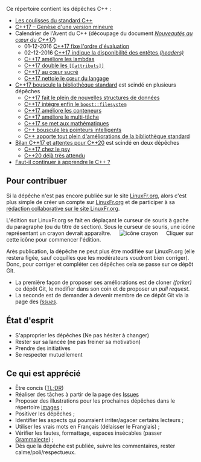 Ce répertoire contient les dépêches C++ :

* [Les coulisses du standard C++](2016_n1_Coulisses-du-standard.md)
* [C++17 – Genèse d'une version mineure](2016_n2_Cpp17_Genese-d-une-version-mineure.md)
* Calendrier de l'Avent du C++ (découpage du document [*Nouveautés au cœur du C++17*](2016_n3_Cpp17_Nouveautes-du-langage.md))
   - 01-12-2016 [C++17 fixe l'ordre d'évaluation](https://github.com/cpp-frug/materials/blob/gh-pages/news/2016-12-01_Cpp17-ordre-evaluation.md)
   - 02-12-2016 [C++17 indique la disponibilité des entêtes *(headers)*](https://github.com/cpp-frug/materials/blob/gh-pages/news/2016-12-02_Cpp17-indique-si-un-entete-est-disponible.md)
   - [C++17 améliore les lambdas](2016_n7_Cpp17-lambda-attribut.md)
   - [C++17 double les `[[attributs]]`](2016_n7_Cpp17-lambda-attribut.md)
   - [C++17 au cœur sucré](2017_n01_Cpp17-au-coeur-sucre.md)
   - [C++17 nettoie le cœur du langage](2017_n02_Cpp17-nettoie-le-coeur-du-langage.md)
* [C++17 bouscule la bibliothèque standard](2016_n4_Cpp17_Nouveautes-de-la-bibliotheque.md) est scindé en plusieurs dépêches
   - [C++17 fait le plein de nouvelles structures de données](2017_n03_Cpp17-structures-de-donnees.md)
   - [C++17 intègre enfin le `boost::filesystem`](2017_n04_Cpp17-filesystem.md)
   - [C++17 améliore les conteneurs](2017_n05_Cpp17-ameliore-les-conteneurs.md)
   - [C++17 améliore le multi-tâche](2017_n06_Cpp17-ameliore-le-multitache.md)
   - [C++17 se met aux mathématiques](2017_n07_Cpp17-se-met-aux-maths.md)
   - [C++ bouscule les pointeurs intelligents](2017_n08_Cpp17-bouscule-smart-pointer.md)
   - [C++ apporte tout plein d'améliorations de la bibliothèque standard](2017_n09_Cpp17-apporte-des-ameliorations-diverses.md)
* [Bilan C++17 et attentes pour C++20](2016_n5_Bilan-Cpp17-et-attentes-Cpp20.md) est scindé en deux dépêches
   - [C++17 chez le psy](2017_n12_Bilan-Cpp17.md)
   - [C++20 déjà très attendu](2017_n13_Attentes-pour-Cpp20.md)
* [Faut-il continuer à apprendre le C++ ?](2017_n14_Faut-il-apprendre-le-Cpp.md)


Pour contribuer
---------------

Si la dépêche n'est pas encore publiée sur le site [LinuxFr.org](https://linuxfr.org/news),
alors c'est plus simple de créer un compte sur [LinuxFr.org](https://linuxfr.org/compte/inscription)
et de participer à sa [rédaction collaborative sur le site LinuxFr.org](https://linuxfr.org/redaction).

L'édition sur LinuxFr.org se fait en déplaçant le curseur de souris à gache du paragraphe (ou du titre de section). Sous le curseur de souris, une icône représentant un crayon devrait apparaître. &emsp; ![icône crayon](https://linuxfr.org/images/icones/pen.png) &emsp; Cliquer sur cette icône pour commencer l'édition.  

Arès publication, la dépêche ne peut plus être modifiée sur LinuxFr.org
(elle restera figée, sauf coquilles que les modérateurs voudront bien corriger).
Donc, pour corriger et compléter ces dépêches cela se passe sur ce dépôt Git.
    
* La première façon de proposer ses améliorations est de cloner _(forker)_ ce dépôt Git,
  le modifier dans son coin et de proposer un *pull request*.
* La seconde est de demander à devenir membre de ce dépôt Git
  via la page des [*Issues*](https://github.com/cpp-frug/materials/issues).

État d'esprit
-------------
    
* S'approprier les dépêches (Ne pas hésiter à changer)
* Rester sur sa lancée (ne pas freiner sa motivation)
* Prendre des initiatives
* Se respecter mutuellement

Ce qui est apprécié
-------------------

* Être concis ([TL;DR](https://fr.wiktionary.org/wiki/tl;dr))
* Réaliser des tâches à partir de la page des [Issues](https://github.com/cpp-frug/materials/issues)
* Proposer des illustrations pour les prochaines dépêches dans le répertoire [images](https://github.com/cpp-frug/materials/tree/gh-pages/images) ;
* Positiver les dépêches ;
* Identifier les aspects qui pourraient irriter/agacer certains lecteurs ;
* Utiliser les vrais mots en Français (délaisser le Franglais) ;
* Vérifier les fautes, formattage, espaces insécables (passer [Grammalecte](http://www.dicollecte.org/grammalecte/)) ;
* Dès que la dépêche est publiée, suivre les commentaires, rester calme/poli/respectueux.
